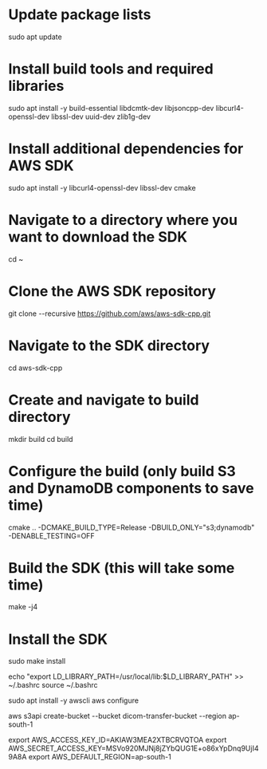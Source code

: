 # Update package lists
sudo apt update

# Install build tools and required libraries
sudo apt install -y build-essential libdcmtk-dev libjsoncpp-dev libcurl4-openssl-dev libssl-dev uuid-dev zlib1g-dev


# Install additional dependencies for AWS SDK
sudo apt install -y libcurl4-openssl-dev libssl-dev cmake


# Navigate to a directory where you want to download the SDK
cd ~

# Clone the AWS SDK repository
git clone --recursive https://github.com/aws/aws-sdk-cpp.git

# Navigate to the SDK directory
cd aws-sdk-cpp

# Create and navigate to build directory
mkdir build
cd build

# Configure the build (only build S3 and DynamoDB components to save time)
cmake .. -DCMAKE_BUILD_TYPE=Release -DBUILD_ONLY="s3;dynamodb" -DENABLE_TESTING=OFF

# Build the SDK (this will take some time)
make -j4

# Install the SDK
sudo make install


echo "export LD_LIBRARY_PATH=/usr/local/lib:$LD_LIBRARY_PATH" >> ~/.bashrc
source ~/.bashrc


sudo apt install -y awscli
aws configure


aws s3api create-bucket --bucket dicom-transfer-bucket --region ap-south-1


export AWS_ACCESS_KEY_ID=AKIAW3MEA2XTBCRVQTOA
export AWS_SECRET_ACCESS_KEY=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
export AWS_DEFAULT_REGION=ap-south-1